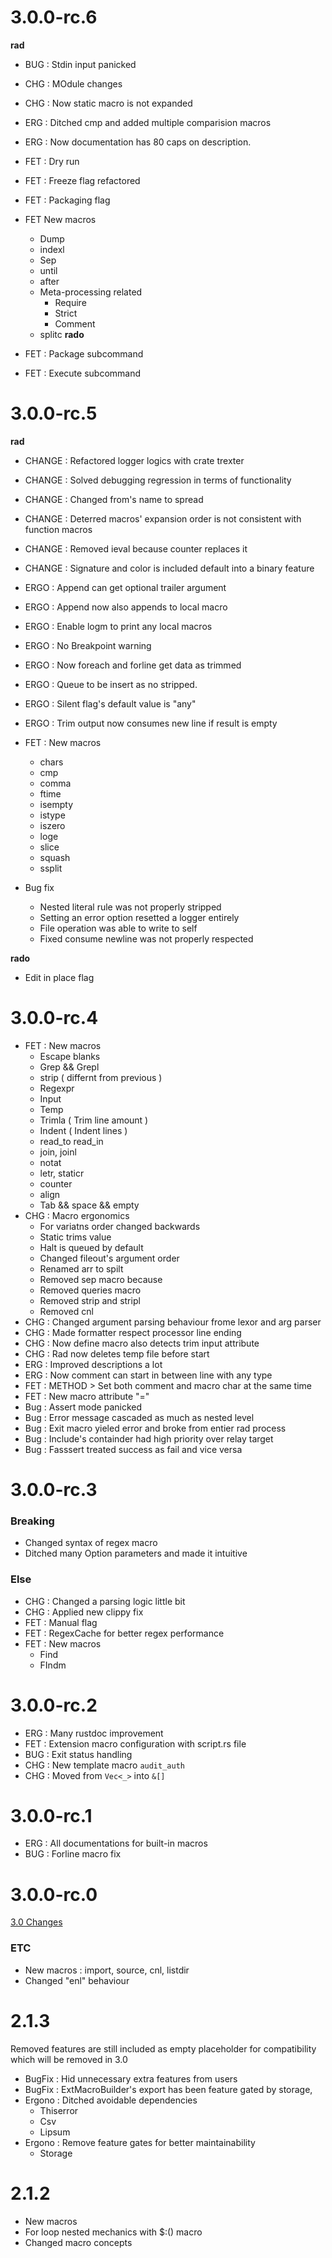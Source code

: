 # 3.0.0-rc.6

**rad**

- BUG : Stdin input panicked
- CHG : MOdule changes
- CHG : Now static macro is not expanded
- ERG : Ditched cmp and added multiple comparision macros
- ERG : Now documentation has 80 caps on description.
- FET : Dry run
- FET : Freeze flag refactored
- FET : Packaging flag
- FET New macros
    - Dump
    - indexl
    - Sep
    - until
    - after
    - Meta-processing related
        - Require
        - Strict
        - Comment
    - splitc **rado**

- FET : Package subcommand
- FET : Execute subcommand

# 3.0.0-rc.5

**rad**

- CHANGE : Refactored logger logics with crate trexter
- CHANGE : Solved debugging regression in terms of functionality
- CHANGE : Changed from's name to spread
- CHANGE : Deterred macros' expansion order is not consistent with function macros
- CHANGE : Removed ieval because counter replaces it
- CHANGE : Signature and color is included default into a binary feature
- ERGO : Append can get optional trailer argument
- ERGO : Append now also appends to local macro
- ERGO : Enable logm to print any local macros
- ERGO : No Breakpoint warning
- ERGO : Now foreach and forline get data as trimmed
- ERGO : Queue to be insert as no stripped.
- ERGO : Silent flag's default value is "any"
- ERGO : Trim output now consumes new line if result is empty
- FET : New macros
    - chars
    - cmp
    - comma
    - ftime
    - isempty
    - istype
    - iszero
    - loge
    - slice
    - squash
    - ssplit

- Bug fix
    - Nested literal rule was not properly stripped
    - Setting an error option resetted a logger entirely
    - File operation was able to write to self
    - Fixed consume newline was not properly respected

**rado**

- Edit in place flag

# 3.0.0-rc.4

- FET : New macros
    - Escape blanks
    - Grep && Grepl
    - strip ( differnt from previous )
    - Regexpr
    - Input
    - Temp
    - Trimla ( Trim line amount )
    - Indent ( Indent lines )
    - read\_to read\_in
    - join, joinl
    - notat
    - letr, staticr
    - counter
    - align
    - Tab && space && empty
- CHG : Macro ergonomics
    - For variatns order changed backwards
    - Static trims value
    - Halt is queued by default
    - Changed fileout's argument order
    - Renamed arr to spilt
    - Removed sep macro because
    - Removed queries macro
    - Removed strip and stripl
    - Removed cnl
- CHG : Changed argument parsing behaviour frome lexor and arg parser
- CHG : Made formatter respect processor line ending
- CHG : Now define macro also detects trim input attribute
- CHG : Rad now deletes temp file before start
- ERG : Improved descriptions a lot
- ERG : Now comment can start in between line with any type
- FET : METHOD > Set both comment and macro char at the same time
- FET : New macro attribute "="
- Bug : Assert mode panicked
- Bug : Error message cascaded as much as nested level
- Bug : Exit macro yieled error and broke from entier rad process
- Bug : Include's containder had high priority over relay target
- Bug : Fasssert treated success as fail and vice versa


# 3.0.0-rc.3

### Breaking

- Changed syntax of regex macro
- Ditched many Option parameters and made it intuitive

### Else

- CHG : Changed a parsing logic little bit
- CHG : Applied new clippy fix
- FET : Manual flag
- FET : RegexCache for better regex performance
- FET : New macros
    - Find
    - FIndm

# 3.0.0-rc.2

- ERG : Many rustdoc improvement
- FET : Extension macro configuration with script.rs file
- BUG : Exit status handling
- CHG : New template macro ```audit_auth```
- CHG : Moved from ```Vec<_>``` into ```&[]```

# 3.0.0-rc.1

- ERG : All documentations for built-in macros
- BUG : Forline macro fix

# 3.0.0-rc.0

[3.0 Changes](./3_0.md)

### ETC

- New macros : import, source, cnl, listdir
- Changed "enl" behaviour

# 2.1.3

Removed features are still included as empty placeholder for compatibility
which will be removed in 3.0

- BugFix : Hid unnecessary extra features from users
- BugFix : ExtMacroBuilder's export has been feature gated by storage,
- Ergono : Ditched avoidable dependencies
    - Thiserror
    - Csv
    - Lipsum
- Ergono : Remove feature gates for better maintainability
    - Storage

# 2.1.2

- New macros
- For loop nested mechanics with $:() macro
- Changed macro concepts
